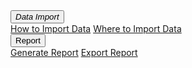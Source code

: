 <!DOCTYPE html>
<html>
<head>
    <link rel="stylesheet" type="text/css" href="styles.css">
</head>
<body>
    <div class="sidebar">
        <button class="section"><i class="fa fa-sort-down">Data Import</i></button>
        <div class="subsection">
            <a href="#">How to Import Data</a>
            <a href="#">Where to Import Data</a>
        </div>
        <button class="section">Report</button>
        <div class="subsection">
            <a href="#">Generate Report</a>
            <a href="#">Export Report</a>
        </div>
    </div>

</body>
</html>